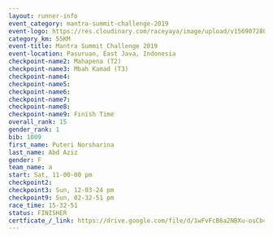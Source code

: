 ```yaml
---
layout: runner-info 
event_category: mantra-summit-challenge-2019 
event-logo: https://res.cloudinary.com/raceyaya/image/upload/v1569072809/logo/mantra-image_segrbx.jpg
category_km: 55KM 
event-title: Mantra Summit Challenge 2019 
event-location: Pasuruan, East Java, Indonesia 
checkpoint-name2: Mahapena (T2) 
checkpoint-name3: Mbah Kamad (T3) 
checkpoint-name4: 
checkpoint-name5: 
checkpoint-name6: 
checkpoint-name7: 
checkpoint-name8: 
checkpoint-name9: Finish Time
overall_rank: 15
gender_rank: 1
bib: 1009
first_name: Puteri Norsharina
last_name: Abd Aziz
gender: F
team_name: a
start: Sat, 11-00-00 pm
checkpoint2: 
checkpoint3: Sun, 12-03-24 pm
checkpoint9: Sun, 02-32-51 pm
race_time: 15-32-51
status: FINISHER
certficate_/_link: https://drive.google.com/file/d/1wFvFcB6a2NBXu-osCb4hb1vgiKfyAa4V/view?usp=sharing
---
```

